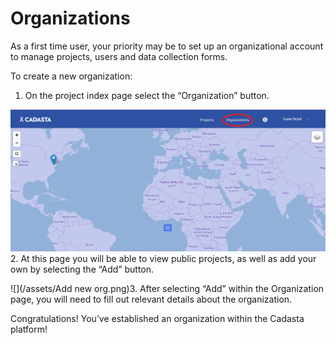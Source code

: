 # Organizations

As a first time user, your priority may be to set up an organizational account to manage projects, users and data collection forms.

To create a new organization:

1. On the project index page select the “Organization” button.

  ![](/assets/Organization.png)
2. At this page you will be able to view public projects, as well as add your own by selecting the “Add” button.

  ![](/assets/Add new org.png)3. After selecting “Add” within the Organization page, you will need to fill out relevant details about the organization.

Congratulations! You’ve established an organization within the Cadasta platform!

